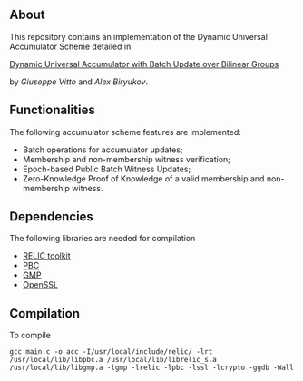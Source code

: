 ## About
This repository contains an implementation of the Dynamic Universal Accumulator Scheme detailed in 

[Dynamic Universal Accumulator with Batch Update over Bilinear Groups](https://eprint.iacr.org/2020/777)

by _Giuseppe Vitto_ and _Alex Biryukov_.

## Functionalities
The following accumulator scheme features are implemented:
* Batch operations for accumulator updates;
* Membership and non-membership witness verification;
* Epoch-based Public Batch Witness Updates;
* Zero-Knowledge Proof of Knowledge of a valid membership and non-membership witness.

## Dependencies
The following libraries are needed for compilation
* [RELIC toolkit](https://github.com/relic-toolkit/relic)
* [PBC](https://crypto.stanford.edu/pbc/)
* [GMP](https://gmplib.org/)
* [OpenSSL](https://github.com/openssl/openssl)

## Compilation
To compile
```
gcc main.c -o acc -I/usr/local/include/relic/ -lrt /usr/local/lib/libpbc.a /usr/local/lib/librelic_s.a /usr/local/lib/libgmp.a -lgmp -lrelic -lpbc -lssl -lcrypto -ggdb -Wall
```

